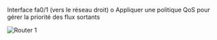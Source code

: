 Interface fa0/1 (vers le réseau droit) 
o Appliquer une politique QoS pour gérer la priorité des flux sortants

![Router 1](https://github.com/jojlg/TP/assets/135955870/4160b4b4-e2e3-4337-abe9-8a0d19e6ddaf)
